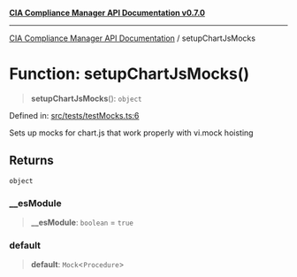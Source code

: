 [**CIA Compliance Manager API Documentation v0.7.0**](../README.md)

***

[CIA Compliance Manager API Documentation](../globals.md) / setupChartJsMocks

# Function: setupChartJsMocks()

> **setupChartJsMocks**(): `object`

Defined in: [src/tests/testMocks.ts:6](https://github.com/Hack23/cia-compliance-manager/blob/main/src/tests/testMocks.ts#L6)

Sets up mocks for chart.js that work properly with vi.mock hoisting

## Returns

`object`

### \_\_esModule

> **\_\_esModule**: `boolean` = `true`

### default

> **default**: `Mock`\<`Procedure`\>

